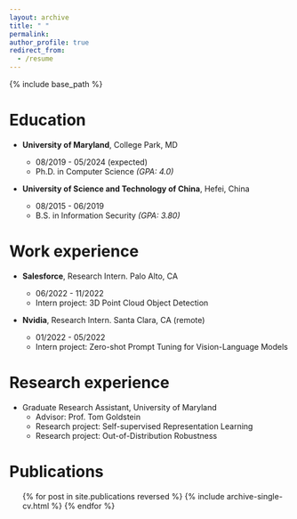 ```yaml
---
layout: archive
title: " "
permalink: 
author_profile: true
redirect_from:
  - /resume
---
```


{% include base_path %}

Education
======

* **University of Maryland**, College Park, MD
  * 08/2019 - 05/2024 (expected)
  * Ph.D. in Computer Science *(GPA: 4.0)*


* **University of Science and Technology of China**, Hefei, China
  * 08/2015 - 06/2019
  * B.S. in Information Security *(GPA: 3.80)*


Work experience
======
* **Salesforce**, Research Intern. Palo Alto, CA
  * 06/2022 - 11/2022
  * Intern project: 3D Point Cloud Object Detection

* **Nvidia**, Research Intern. Santa Clara, CA (remote)
  * 01/2022 - 05/2022
  * Intern project: Zero-shot Prompt Tuning for Vision-Language Models
  
Research experience
======
* Graduate Research Assistant, University of Maryland
  * Advisor: Prof. Tom Goldstein
  * Research project: Self-supervised Representation Learning
  * Research project: Out-of-Distribution Robustness


Publications
======
  <ul>{% for post in site.publications reversed %}
    {% include archive-single-cv.html %}
  {% endfor %}</ul>
  
<!-- Talks
======
  <ul>{% for post in site.talks %}
    {% include archive-single-talk-cv.html %}
  {% endfor %}</ul>
  
Teaching
======
  <ul>{% for post in site.teaching %}
    {% include archive-single-cv.html %}
  {% endfor %}</ul>
  
Service and leadership
======
* Currently signed in to 43 different slack teams -->
